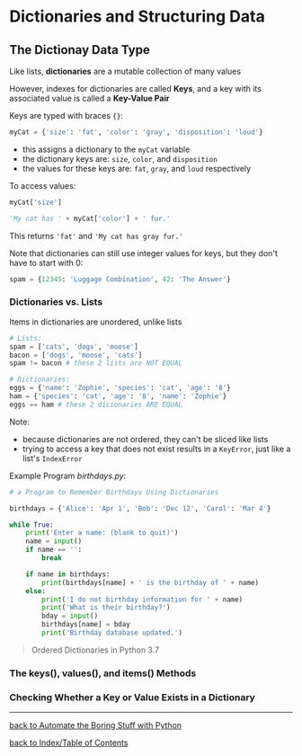 # Dictionaries and Structuring Data

## The Dictionay Data Type

Like lists, **dictionaries** are a mutable collection of many values

However, indexes for dictionaries are called **Keys**, and a key with its associated value is 
called a **Key-Value Pair**

Keys are typed with braces `{}`:
```python
myCat = {'size': 'fat', 'color': 'gray', 'disposition': 'loud'}
```
* this assigns a dictionary to the `myCat` variable
* the dictionary keys are: `size`, `color`, and `disposition`
* the values for these keys are: `fat`, `gray`, and `loud` respectively

To access values:
```python
myCat['size']

'My cat has ' + myCat['color'] + ' fur.'
```
This returns `'fat'` and `'My cat has gray fur.'`

Note that dictionaries can still use integer values for keys, but they don't have to start with 0:
```python
spam = {12345: 'Luggage Combination', 42: 'The Answer'}
```

### Dictionaries vs. Lists

Items in dictionaries are unordered, unlike lists
```python
# Lists:
spam = ['cats', 'dogs', 'moose']
bacon = ['dogs', 'moose', 'cats']
spam != bacon # these 2 lists are NOT EQUAL

# Dictionaries:
eggs = {'name': 'Zophie', 'species': 'cat', 'age': '8'}
ham = {'species': 'cat', 'age': '8', 'name': 'Zophie'}
eggs == ham # these 2 dicionaries ARE EQUAL
```
Note:
* because dictionaries are not ordered, they can't be sliced like lists
* trying to access a key that does not exist results in a `KeyError`, just like a list's `IndexError`

Example Program *birthdays.py*:
```python
# a Program to Remember Birthdays Using Dictionaries

birthdays = {'Alice': 'Apr 1', 'Bob': 'Dec 12', 'Carol': 'Mar 4'}

while True:
    print('Enter a name: (blank to quit)')
    name = input()
    if name == '':
        break

    if name in birthdays:
        print(birthdays[name] + ' is the birthday of ' + name)
    else:
        print('I do not birthday information for ' + name)
        print('What is their birthday?')
        bday = input()
        birthdays[name] = bday
        print('Birthday database updated.')
```

> Ordered Dictionaries in Python 3.7

### The keys(), values(), and items() Methods

### Checking Whether a Key or Value Exists in a Dictionary


---
[back to Automate the Boring Stuff with Python](atbswp.md)

[back to Index/Table of Contents](index.md)
